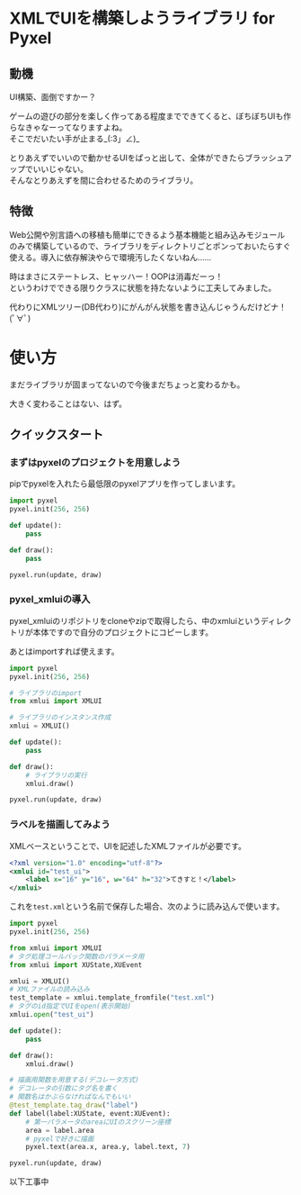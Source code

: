 # XMLでUIを構築しようライブラリ for Pyxel

## 動機
UI構築、面倒ですかー？

ゲームの遊びの部分を楽しく作ってある程度までできてくると、ぼちぼちUIも作らなきゃなーってなりますよね。<br>
そこでだいたい手が止まる_(:3」∠)_

とりあえずでいいので動かせるUIをぱっと出して、全体ができたらブラッシュアップでいいじゃない。<br>
そんなとりあえずを間に合わせるためのライブラリ。


## 特徴
Web公開や別言語への移植も簡単にできるよう基本機能と組み込みモジュールのみで構築しているので、ライブラリをディレクトリごとポンっておいたらすぐ使える。導入に依存解決やらで環境汚したくないねん……

時はまさにステートレス、ヒャッハー！OOPは消毒だーっ！<br>
というわけでできる限りクラスに状態を持たないように工夫してみました。

代わりにXMLツリー(DB代わり)にがんがん状態を書き込んじゃうんだけどナ！(ﾟ∀ﾟ)

# 使い方

まだライブラリが固まってないので今後まだちょっと変わるかも。

大きく変わることはない、はず。

## クイックスタート

### まずはpyxelのプロジェクトを用意しよう

pipでpyxelを入れたら最低限のpyxelアプリを作ってしまいます。

```python
import pyxel
pyxel.init(256, 256)

def update():
    pass

def draw():
    pass

pyxel.run(update, draw)
```

### pyxel_xmluiの導入

pyxel_xmluiのリポジトリをcloneやzipで取得したら、中のxmluiというディレクトリが本体ですので自分のプロジェクトにコピーします。

あとはimportすれば使えます。

```python
import pyxel
pyxel.init(256, 256)

# ライブラリのimport
from xmlui import XMLUI

# ライブラリのインスタンス作成
xmlui = XMLUI()

def update():
    pass

def draw():
    # ライブラリの実行
    xmlui.draw()

pyxel.run(update, draw)
```

### ラベルを描画してみよう

XMLベースということで、UIを記述したXMLファイルが必要です。

```XML
<?xml version="1.0" encoding="utf-8"?>
<xmlui id="test_ui">
    <label x="16" y="16", w="64" h="32">てきすと！</label>
</xmlui>
```

これを`test.xml`という名前で保存した場合、次のように読み込んで使います。

```python
import pyxel
pyxel.init(256, 256)

from xmlui import XMLUI
# タグ処理コールバック関数のパラメータ用
from xmlui import XUState,XUEvent

xmlui = XMLUI()
# XMLファイルの読み込み
test_template = xmlui.template_fromfile("test.xml")
# タグのid指定でUIをopen(表示開始)
xmlui.open("test_ui")

def update():
    pass

def draw():
    xmlui.draw()

# 描画用関数を用意する(デコレータ方式)
# デコレータの引数にタグ名を書く
# 関数名はかぶらなければなんでもいい
@test_template.tag_draw("label")
def label(label:XUState, event:XUEvent):
    # 第一パラメータのareaにUIのスクリーン座標
    area = label.area
    # pyxelで好きに描画
    pyxel.text(area.x, area.y, label.text, 7)

pyxel.run(update, draw)
```

以下工事中